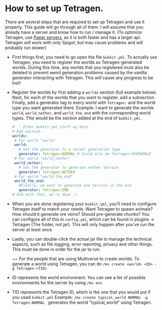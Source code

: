 # How to set up Tetragen.
There are several steps that are required to set up Tetragen and use it properly. This guide will go through all of them. I will assume that you already have a server and know how 
to run / manage it. (To optimize Tetragen, use [Paper servers](https://papermc.io), as it is both faster and has a larger api. Tetragen *will* work with only Spigot, but may 
cause problems and will probably run slower)
 - First things first, you need to go open the file `bukkit.yml`. To actually use Tetragen, you need to register the worlds as Tetragen-generated worlds. During this time, any worlds
   that you registered must also be deleted to prevent weird generation problems caused by the vanilla generator interacting with Tetragen. This *will* cause any progress to be lost!
 - Register the worlds by first adding a `worlds` section (full example below). Next, for each of the worlds that you want to register, add a subsection. Finally, add a generator tag
   to every world with `Tetragen:` and the world type you want generated there. 
   Example: I want to generate the worlds `world`, `world_nether`, and `world_the_end` with the corresponding world types. This would be the section added at the end of `bukkit.yml`.
   ```yml
   #  - Other bukkit.yml stuff up here -
   # Add section 
   worlds:
    # For world "world"
    world:
      # Set the generator to a normal generation type
      generator: Tetragen:NORMAL # Could also be Tetragen:OVERWORLD
    # For world "world_nether"
    world_nether:
      # Set the generator to generate nether terrain
      generator: Tetragen:NETHER
    # For world "world_the_end"
    world_the_end:
      #Finally, we want to generate end terrain in the end
      generator: Tetragen:END
   # And with that, we're done :)
   ```
 - When you are done registering your `bukkit.yml`, you'll need to configure Tetragen itself to match your needs. Want Tetragen to spawn animals? How should it generate ore veins?
   Should pre-generate chunks? You can configure all of this in `config.yml`, which can be found in plugins -> Tetragen (The folder, not jar). This will only happen
   after you've run the server at least once.
 - Lastly, you can double-click the actual jar file to manage the technical aspects, such as file logging, error reporting, privacy and other things. This must be done
   in order for the jar to run. 
   
   
   ~~ For the people that are using Multiverse to create worlds. 
  To generate a world using Tetragen, you can do `/mv create <world> <ID> -g Tetragen:<TID>`
  - ID represents the world environment. You can see a list of possible environments for the server by using `/mv env`
  - TID represents the Tetragen ID, which is the one that you would put if you used `bukkit.yml`
  Example: `/mv create typical_world NORMAL -g Tetragen:NORMAL ` generates the world "typical_world" using Tetragen.
